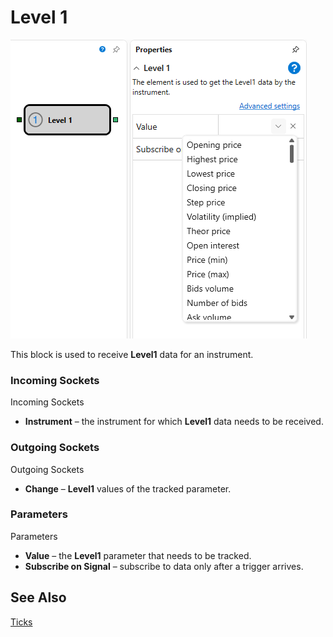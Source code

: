 # Level 1

![Designer Level 1 00](../images/Designer_Level_1_00.png)

This block is used to receive **Level1** data for an instrument.

### Incoming Sockets

Incoming Sockets

- **Instrument** – the instrument for which **Level1** data needs to be received.

### Outgoing Sockets

Outgoing Sockets

- **Change** – **Level1** values of the tracked parameter.

### Parameters

Parameters

- **Value** – the **Level1** parameter that needs to be tracked.
- **Subscribe on Signal** – subscribe to data only after a trigger arrives.

## See Also

[Ticks](Designer_Ticks.md)